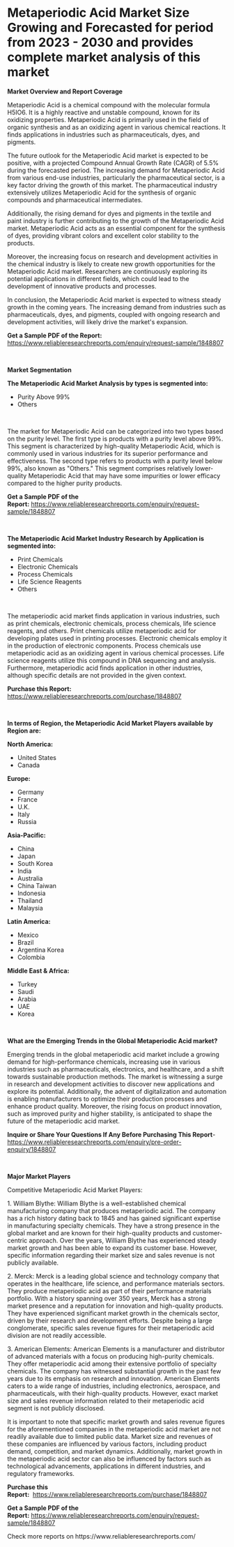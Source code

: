 <p><h1>Metaperiodic Acid Market Size Growing and Forecasted for period from 2023 - 2030 and provides complete market analysis of this market</h1></p><p><strong>Market Overview and Report Coverage</strong></p>
<p><p>Metaperiodic Acid is a chemical compound with the molecular formula H5IO6. It is a highly reactive and unstable compound, known for its oxidizing properties. Metaperiodic Acid is primarily used in the field of organic synthesis and as an oxidizing agent in various chemical reactions. It finds applications in industries such as pharmaceuticals, dyes, and pigments.</p><p>The future outlook for the Metaperiodic Acid market is expected to be positive, with a projected Compound Annual Growth Rate (CAGR) of 5.5% during the forecasted period. The increasing demand for Metaperiodic Acid from various end-use industries, particularly the pharmaceutical sector, is a key factor driving the growth of this market. The pharmaceutical industry extensively utilizes Metaperiodic Acid for the synthesis of organic compounds and pharmaceutical intermediates.</p><p>Additionally, the rising demand for dyes and pigments in the textile and paint industry is further contributing to the growth of the Metaperiodic Acid market. Metaperiodic Acid acts as an essential component for the synthesis of dyes, providing vibrant colors and excellent color stability to the products.</p><p>Moreover, the increasing focus on research and development activities in the chemical industry is likely to create new growth opportunities for the Metaperiodic Acid market. Researchers are continuously exploring its potential applications in different fields, which could lead to the development of innovative products and processes.</p><p>In conclusion, the Metaperiodic Acid market is expected to witness steady growth in the coming years. The increasing demand from industries such as pharmaceuticals, dyes, and pigments, coupled with ongoing research and development activities, will likely drive the market's expansion.</p></p>
<p><strong>Get a Sample PDF of the Report:</strong> <a href="https://www.reliableresearchreports.com/enquiry/request-sample/1848807">https://www.reliableresearchreports.com/enquiry/request-sample/1848807</a></p>
<p>&nbsp;</p>
<p><strong>Market Segmentation</strong></p>
<p><strong>The Metaperiodic Acid Market Analysis by types is segmented into:</strong></p>
<p><ul><li>Purity Above 99%</li><li>Others</li></ul></p>
<p>&nbsp;</p>
<p><p>The market for Metaperiodic Acid can be categorized into two types based on the purity level. The first type is products with a purity level above 99%. This segment is characterized by high-quality Metaperiodic Acid, which is commonly used in various industries for its superior performance and effectiveness. The second type refers to products with a purity level below 99%, also known as "Others." This segment comprises relatively lower-quality Metaperiodic Acid that may have some impurities or lower efficacy compared to the higher purity products.</p></p>
<p><strong>Get a Sample PDF of the Report:</strong>&nbsp;<a href="https://www.reliableresearchreports.com/enquiry/request-sample/1848807">https://www.reliableresearchreports.com/enquiry/request-sample/1848807</a></p>
<p>&nbsp;</p>
<p><strong>The Metaperiodic Acid Market Industry Research by Application is segmented into:</strong></p>
<p><ul><li>Print Chemicals</li><li>Electronic Chemicals</li><li>Process Chemicals</li><li>Life Science Reagents</li><li>Others</li></ul></p>
<p>&nbsp;</p>
<p><p>The metaperiodic acid market finds application in various industries, such as print chemicals, electronic chemicals, process chemicals, life science reagents, and others. Print chemicals utilize metaperiodic acid for developing plates used in printing processes. Electronic chemicals employ it in the production of electronic components. Process chemicals use metaperiodic acid as an oxidizing agent in various chemical processes. Life science reagents utilize this compound in DNA sequencing and analysis. Furthermore, metaperiodic acid finds application in other industries, although specific details are not provided in the given context.</p></p>
<p><strong>Purchase this Report:</strong>&nbsp; <a href="https://www.reliableresearchreports.com/purchase/1848807">https://www.reliableresearchreports.com/purchase/1848807</a></p>
<p>&nbsp;</p>
<p><strong>In terms of Region, the Metaperiodic Acid Market Players available by Region are:</strong></p>
<p>
    <p> <strong> North America: </strong>
        <ul>
            <li>United States</li>
            <li>Canada</li>
        </ul>
        </p> 
    <p> <strong> Europe: </strong>
        <ul>
            <li>Germany</li>
            <li>France</li>
            <li>U.K.</li>
            <li>Italy</li>
            <li>Russia</li>
        </ul>
        </p> 
    <p> <strong> Asia-Pacific: </strong>
        <ul>
            <li>China</li>
            <li>Japan</li>
            <li>South Korea</li>
            <li>India</li>
            <li>Australia</li>
            <li>China Taiwan</li>
            <li>Indonesia</li>
            <li>Thailand</li>
            <li>Malaysia</li>
        </ul>
        </p> 
    <p> <strong> Latin America: </strong>
        <ul>
            <li>Mexico</li>
            <li>Brazil</li>
            <li>Argentina Korea</li>
            <li>Colombia</li>
        </ul>
        </p> 
    <p> <strong> Middle East & Africa: </strong>
        <ul>
            <li>Turkey</li>
            <li>Saudi</li>
            <li>Arabia</li>
            <li>UAE</li>
            <li>Korea</li>
        </ul>
    </p>
    </p>
<p>&nbsp;</p>
<p><strong>What are the Emerging Trends in the Global Metaperiodic Acid market?</strong></p>
<p><p>Emerging trends in the global metaperiodic acid market include a growing demand for high-performance chemicals, increasing use in various industries such as pharmaceuticals, electronics, and healthcare, and a shift towards sustainable production methods. The market is witnessing a surge in research and development activities to discover new applications and explore its potential. Additionally, the advent of digitalization and automation is enabling manufacturers to optimize their production processes and enhance product quality. Moreover, the rising focus on product innovation, such as improved purity and higher stability, is anticipated to shape the future of the metaperiodic acid market.</p></p>
<p><strong>Inquire or Share Your Questions If Any Before Purchasing This Report</strong>- <a href="https://www.reliableresearchreports.com/enquiry/pre-order-enquiry/1848807">https://www.reliableresearchreports.com/enquiry/pre-order-enquiry/1848807</a></p>
<p>&nbsp;</p>
<p><strong>Major Market Players</strong></p>
<p><p>Competitive Metaperiodic Acid Market Players:</p><p>1. William Blythe: William Blythe is a well-established chemical manufacturing company that produces metaperiodic acid. The company has a rich history dating back to 1845 and has gained significant expertise in manufacturing specialty chemicals. They have a strong presence in the global market and are known for their high-quality products and customer-centric approach. Over the years, William Blythe has experienced steady market growth and has been able to expand its customer base. However, specific information regarding their market size and sales revenue is not publicly available.</p><p>2. Merck: Merck is a leading global science and technology company that operates in the healthcare, life science, and performance materials sectors. They produce metaperiodic acid as part of their performance materials portfolio. With a history spanning over 350 years, Merck has a strong market presence and a reputation for innovation and high-quality products. They have experienced significant market growth in the chemicals sector, driven by their research and development efforts. Despite being a large conglomerate, specific sales revenue figures for their metaperiodic acid division are not readily accessible.</p><p>3. American Elements: American Elements is a manufacturer and distributor of advanced materials with a focus on producing high-purity chemicals. They offer metaperiodic acid among their extensive portfolio of specialty chemicals. The company has witnessed substantial growth in the past few years due to its emphasis on research and innovation. American Elements caters to a wide range of industries, including electronics, aerospace, and pharmaceuticals, with their high-quality products. However, exact market size and sales revenue information related to their metaperiodic acid segment is not publicly disclosed.</p><p>It is important to note that specific market growth and sales revenue figures for the aforementioned companies in the metaperiodic acid market are not readily available due to limited public data. Market size and revenues of these companies are influenced by various factors, including product demand, competition, and market dynamics. Additionally, market growth in the metaperiodic acid sector can also be influenced by factors such as technological advancements, applications in different industries, and regulatory frameworks.</p></p>
<p><strong>Purchase this Report:</strong>&nbsp;&nbsp;<a href="https://www.reliableresearchreports.com/purchase/1848807">https://www.reliableresearchreports.com/purchase/1848807</a></p>
<p></p>
<p><strong>Get a Sample PDF of the Report:</strong>&nbsp;<a href="https://www.reliableresearchreports.com/enquiry/request-sample/1848807">https://www.reliableresearchreports.com/enquiry/request-sample/1848807</a></p>
<p>Check more reports on https://www.reliableresearchreports.com/</p>